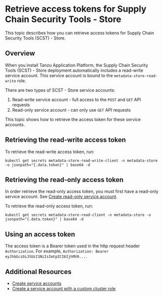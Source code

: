 # Retrieve access tokens for Supply Chain Security Tools - Store

This topic describes how you can retrieve access tokens for Supply Chain Security Tools (SCST) - Store.

## Overview

When you install Tanzu Application Platform, the Supply Chain Security
Tools (SCST) - Store deployment automatically includes a read-write service
account. This service account is bound to the `metadata-store-read-write` role.

There are two types of SCST - Store service accounts:

1. Read-write service account - full access to the `POST` and `GET` API requests
2. Read-only service account - can only use `GET` API requests

This topic shows how to retrieve the access token for these service accounts.

## Retrieving the read-write access token

To retrieve the read-write access token, run:

```console
kubectl get secrets metadata-store-read-write-client -n metadata-store -o jsonpath="{.data.token}" | base64 -d
```

## Retrieving the read-only access token

In order retrieve the read-only access token, you must first have a read-only service account. See [Create read-only service account](create-service-account.hbs.md#ro-serv-accts).

To retrieve the read-only access token, run:

```console
kubectl get secrets metadata-store-read-client -n metadata-store -o jsonpath="{.data.token}" | base64 -d
```

## Using an access token

The access token is a Bearer token used in the http request header
`Authorization`. For example, `Authorization: Bearer
eyJhbGciOiJSUzI1NiIsImtpZCI6IjhMV0...`.

## Additional Resources

- [Create service accounts](create-service-account.hbs.md)
- [Create a service account with a custom cluster role](custom-role.hbs.md)
